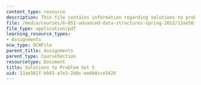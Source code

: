 ```yaml
---
content_type: resource
description: This file contains information regarding solutions to problem set 5.
file: /media/courses/6-851-advanced-data-structures-spring-2012/13ae561fbb91a7e32b8cee6b8cce5426_MIT6_851S12_ps5sol.pdf
file_type: application/pdf
learning_resource_types:
- Assignments
ocw_type: OCWFile
parent_title: Assignments
parent_type: CourseSection
resourcetype: Document
title: Solutions to Problem Set 5
uid: 13ae561f-bb91-a7e3-2b8c-ee6b8cce5426
---
```


